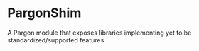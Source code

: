 # PargonShim
A Pargon module that exposes libraries implementing yet to be standardized/supported features
